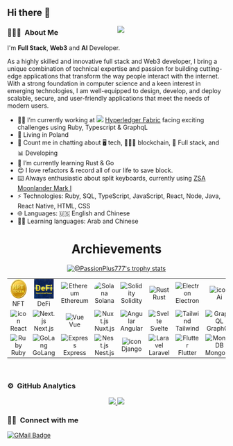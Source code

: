 ## Hi there 👋

<img src="https://ucarecdn.com/3a88c8ed-40ad-4ab8-827b-d6c1b1a50ace/typing.gif" align="right" width="250" />

### 👨🏻‍💻 &nbsp;About Me

I'm **Full Stack**, **Web3** and **AI** Developer.

As a highly skilled and innovative full stack and Web3 developer, I bring a unique combination of technical expertise and passion for building cutting-edge applications that transform the way people interact with the internet. With a strong foundation in computer science and a keen interest in emerging technologies, I am well-equipped to design, develop, and deploy scalable, secure, and user-friendly applications that meet the needs of modern users.

- 👨‍💻 I’m currently working at <img src="https://ucarecdn.com/974251ab-f294-4dfe-82f1-bff3d3b13649/faviconpotloc1.png" width="20" /> [Hyperledger Fabric](https://www.hyperledger.org/) facing exciting challenges using Ruby, Typescript & GraphqL
- 🏡 Living in Poland
- 💬 Count me in chatting about 🖥️ tech, 🧑🏻‍🚀 blockchain, 🥋 Full stack, and 📊 Developing
- 📖 I’m currently learning Rust & Go
- 😍 I love refactors & record all of our life to save block.
- ⌨️ Always enthusiastic about split keyboards, currently using [ZSA Moonlander Mark I](https://www.zsa.io/moonlander/)
- ⚡ Technologies: Ruby, SQL, TypeScript, JavaScript, React, Node, Java, React Native, HTML, CSS
- 🌐 Languages: 🇺🇸 English and Chinese
- ✍🏻 Learning languages: Arab and Chinese

<h1 align="center"> Archievements </h1>
<p align="center">
  <a href="https://github.com/PassionPlus777?tab=achievements"><img src="https://github-profile-trophy.vercel.app/?username=PassionPlus777&theme=onestar&no-frame=true&column=3&row=2"  width="38%" alt="@PassionPlus777's trophy stats"/></a>
</p>
<table align="center">
<tr>
    <td align="center" width="90">
      <img src="https://github.com/kroim/profile/blob/master/icons/icon_nft.png?raw=true" height="45" >
      <br>NFT
    </td>
    <td align="center" width="90">
      <img src="https://github.com/kroim/profile/blob/master/icons/icon_defi.png?raw=true" height="45" >
      <br>DeFi
    </td>
    <td align="center" width="90">
      <img src="https://s2.coinmarketcap.com/static/img/coins/64x64/1027.png" width="48" height="48" alt="Ethereum" />
      <br>Ethereum
    </td>
    <td align="center" width="90">
      <img src="https://s2.coinmarketcap.com/static/img/coins/64x64/5426.png" width="48" height="48" style="border-radius: 15px;" alt="Solana" />
      <br>Solana
    </td>
    <td align="center" width="90">
      <img src="https://skillicons.dev/icons?i=solidity" width="45" height="45" alt="Solidity" />
      <br>Solidity
    </td>
    <td align="center" width="90">
      <img src="https://skillicons.dev/icons?i=rust" width="45" height="45" alt="Rust" />
      <br>Rust
    </td>
    <td align="center" width="90">
      <img src="https://skillicons.dev/icons?i=electron" alt="Electron" width="55" height="55" />
      <br>Electron
    </td>
    <td align="center" width="90">
      <img src="https://skillicons.dev/icons?i=ai" alt="icon" width="55" height="55" />
      <br>Ai
    </td>
    <td align="center" width="90">
      <img src="https://skillicons.dev/icons?i=php" alt="HardHat" width="55" height="55" />
      <br>PHP
    </td>
    <td align="center" width="90">
      <img src="https://skillicons.dev/icons?i=rails" width="45" height="45" alt="rails" />
      <br>Rails
    </td>
  </tr>
  <tr>
    <td align="center" width="90">
      <img src="https://techstack-generator.vercel.app/react-icon.svg" alt="icon" width="55" height="55" />
      <br>React
    </td>
    <td align="center" width="90">
      <img src="https://skillicons.dev/icons?i=nextjs" width="45" height="45" alt="Next.js" />
      <br>Next.js
    </td>
    <td align="center" width="90">
      <img src="https://skillicons.dev/icons?i=vue" width="45" height="45" alt="Vue" />
      <br>Vue
    </td>
    <td align="center" width="90">
      <img src="https://skillicons.dev/icons?i=nuxtjs" width="45" height="45" alt="Nuxt.js" />
      <br>Nuxt.js
    </td>
    <td align="center" width="90">
      <img src="https://skillicons.dev/icons?i=angular" width="45" height="45" alt="Angular" />
      <br>Angular
    </td>
    <td align="center" width="90">
      <img src="https://skillicons.dev/icons?i=svelte" width="45" height="45" alt="Svelte" />
      <br>Svelte
    </td>
    <td align="center" width="90">
      <img src="https://skillicons.dev/icons?i=tailwind" width="45" height="45" alt="Tailwind" />
      <br>Tailwind
    </td>
    <td align="center" width="90">
        <img src="https://techstack-generator.vercel.app/graphql-icon.svg" width="48" height="48" alt="GraphQL" />
      <br>GraphQL
    </td>
    <td align="center" width="90">
      <img src="https://skillicons.dev/icons?i=threejs" width="45" height="45" alt="Three.js" />
      <br>Three.js
    </td>
    <td align="center" width="90">
      <img src="https://skillicons.dev/icons?i=androidstudio" width="45" height="45" alt="AndroidStudio" />
      <br>Android
    </td>
  </tr>
  <tr>
    <td align="center" width="90">
      <img src="https://skillicons.dev/icons?i=ruby" width="45" height="45" alt="Ruby" />
      <br>Ruby
    </td>
    <td align="center" width="90">
      <img src="https://skillicons.dev/icons?i=go" title="GoLang" alt="GoLang " width="45" height="45"/>
      <br>GoLang
    </td>
    <td align="center" width="90">
      <img src="https://skillicons.dev/icons?i=express" width="45" height="45" alt="Express" />
      <br>Express
    </td>
<td align="center" width="90">
      <img src="https://skillicons.dev/icons?i=nestjs" width="45" height="45" alt="Nest.js" />
      <br>Nest.js
    </td>
    <td align="center" width="90">
      <img src="https://techstack-generator.vercel.app/django-icon.svg" alt="icon" width="55" height="55" />
      <br>Django
    </td>
    <td align="center" width="90">
      <img src="https://skillicons.dev/icons?i=laravel" width="45" height="45" alt="Laravel" />
      <br>Laravel
    </td>
    <td align="center" width="90">
      <img src="https://skillicons.dev/icons?i=flutter" width="45" height="45" alt="Flutter" />
      <br>Flutter
    </td>
    <td align="center" width="90">
      <img src="https://skillicons.dev/icons?i=mongodb" width="45" height="45" alt="MongoDB" />
      <br>MongoDB
    </td>
    <td align="center" width="90">
      <img src="https://skillicons.dev/icons?i=postgres" width="45" height="45" alt="PostgreSQL" />
      <br>PostgreSQL
    </td>
    <td align="center" width="90">
      <img src="https://techstack-generator.vercel.app/python-icon.svg" alt="icon" width="55" height="55" />
      <br>Python
    </td>
  </tr>
</table>
<br/>


### ⚙️ &nbsp;GitHub Analytics

<p align="center">
<a href="https://github.com/hotman727">
  <img height="180em" src="https://github-readme-stats-eight-theta.vercel.app/api?username=hotman727&show_icons=true&theme=algolia&include_all_commits=true"/>
  <img height="180em" src="https://github-readme-stats-eight-theta.vercel.app/api/top-langs/?username=hotman727&layout=compact&langs_count=8&theme=algolia"/>
</a>
</p>

### 🤝🏻 &nbsp;Connect with me

[![GMail Badge](https://img.shields.io/badge/Gmail-D14836?style=for-the-badge&logo=gmail&logoColor=white)](mailto:hotman727@gmail.com)
